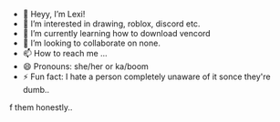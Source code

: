 - 👋 Heyy, I’m Lexi!
- 👀 I’m interested in drawing, roblox, discord etc.
- 🌱 I’m currently learning how to download vencord
- 💞️ I’m looking to collaborate on none.
- 📫 How to reach me ...
- 😄 Pronouns: she/her or ka/boom
- ⚡ Fun fact: I hate a person completely unaware of it sonce they're dumb..

<!---
lexi-xoxo/lexi-xoxo is a ✨ special ✨ repository because its `README.md` (this file) appears on your GitHub profile.
You can click the Preview link to take a look at your changes.
--->
f them honestly..
